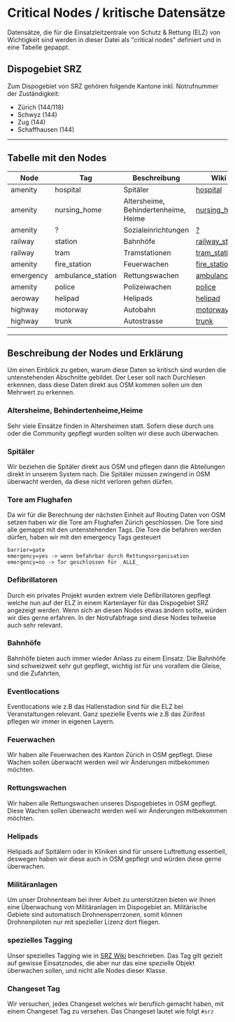 # Critical Nodes / kritische Datensätze

Datensätze, die für die Einsatzleitzentrale von Schutz & Rettung (ELZ) von Wichtigkeit sind werden in dieser Datei als "critical nodes" definiert und in eine Tabelle gepappt.

## Dispogebiet SRZ

Zum Dispogebiet von SRZ gehören folgende Kantone inkl. Notrufnummer der Zuständigkeit:

* Zürich (144/118)
* Schwyz (144)
* Zug (144)
* Schaffhausen (144)

----------

## Tabelle mit den Nodes

| Node      | Tag | Beschreibung | Wiki Link
| ----------- | ----------- | ----------- | ----------- |
|amenity | hospital | Spitäler | [hospital](https://wiki.openstreetmap.org/wiki/DE:Tag:amenity%3Dhospital)
|amenity | nursing_home | Altersheime, Behindertenheime, Heime| [nursing_home](https://wiki.openstreetmap.org/wiki/DE:Tag:amenity%3Dnursing_home)
|amenity | ?       | Sozialeinrichtungen | [?](https://wiki.openstreetmap.org/wikiDE:Tag:amenity%3Dnursing_home)
|railway | station | Bahnhöfe | [railway_station](https://wiki.openstreetmap.org/wiki/DE:Tag:railway%3Dstation)
|railway | tram | Tramstationen | [tram_station](https://wiki.openstreetmap.org/wiki/Trams)
|amenity | fire_station | Feuerwachen | [fire_station](https://wiki.openstreetmap.org/wiki/DE:Tag:amenity%3Dfire_station)
|emergency | ambulance_station |Rettungswachen | [ambulance_station](https://wiki.openstreetmap.org/wiki/DE:Tag:emergency%3Dambulance_station)
|amenity | police | Polizeiwachen| [police](https://wiki.openstreetmap.org/wiki/Tag:amenity%3Dpolice)
|aeroway | helipad | Helipads | [helipad](https://wiki.openstreetmap.org/wiki/DE:Tag:aeroway%3Dhelipad)
|highway | motorway | Autobahn | [motorway](https://wiki.openstreetmap.org/wiki/DE:Tag:highway%3Dmotorway)
|highway | trunk | Autostrasse | [trunk](https://wiki.openstreetmap.org/wiki/DE:Tag:highway%3Dtrunk)

----------

## Beschreibung der Nodes und Erklärung

Um einen Einblick zu geben, warum diese Daten so kritisch sind wurden die untenstehenden Abschnitte gebildet.
Der Leser soll nach Durchlesen erkennen, dass diese Daten direkt aus OSM kommen sollen um den Mehrwert zu erkennen.

### Altersheime, Behindertenheime,Heime

Sehr viele Einsätze finden in Altersheimen statt.
Sofern diese durch uns oder die Community gepflegt wurden sollten wir diese auch überwachen.

### Spitäler

Wir beziehen die Spitäler direkt aus OSM und pflegen dann die Abteilungen direkt in unserem System nach.
Die Spitäler müssen zwingend in OSM überwacht werden, da diese nicht verloren gehen dürfen.

### Tore am Flughafen

Da wir für die Berechnung der nächsten Einheit auf Routing Daten von OSM setzen haben wir die Tore am Flughafen Zürich geschlossen.
Die Tore sind alle gemappt mit den untenstehenden Tags.
Die Tore die befahren werden dürfen, haben wir mit den emergency Tags gesteuert

    barrier=gate
    emergency=yes -> wenn befahrbar durch Rettungsorganisation
    emergency=no -> Tor geschlossen für _ALLE_

### Defibrillatoren

Durch ein privates Projekt wurden extrem viele Defibrillatoren gepflegt welche nun auf der ELZ in einem Kartenlayer für das Dispogebiet SRZ angezeigt werden.
Wenn sich an diesen Nodes etwas ändern sollte, würden wir dies gerne erfahren.
In der Notrufabfrage sind diese Nodes teilweise auch sehr relevant.

### Bahnhöfe

Bahnhöfe bieten auch immer wieder Anlass zu einem Einsatz.
Die Bahnhöfe sind schweizweit sehr gut gepflegt, wichtig ist für uns vorallem die Gleise, und die Zufahrten,

### Eventlocations

Eventlocations wie z.B das Hallenstadion sind für die ELZ bei Veranstaltungen relevant.
Ganz spezielle Events wie z.B das Zürifest pflegen wir immer in eigenen Layern.

### Feuerwachen

Wir haben alle Feuerwachen des Kanton Zürich in OSM gepflegt.
Diese Wachen sollen überwacht werden weil wir Änderungen mitbekommen möchten.

### Rettungswachen

Wir haben alle Rettungswachen unseres Dispogebietes in OSM gepflegt.
Diese Wachen sollen überwacht werden weil wir Änderungen mitbekommen möchten.

### Helipads

Helipads auf Spitälern oder in Kliniken sind für unsere Luftrettung essentiell, deswegen haben wir diese auch in OSM gepflegt und würden diese gerne überwachen.

### Militäranlagen

Um unser Drohnenteam bei ihrer Arbeit zu unterstützen bieten wir Ihnen eine Überwachung von Militäranlagen im Dispogebiet an.
Militärische Gebiete sind automatisch Drohnensperrzonen, somit können Drohnenpiloten nur mit spezieller Lizenz dort fliegen.

### spezielles Tagging

Unser spezielles Tagging wie in [SRZ Wiki](https://wiki.openstreetmap.org/wiki/Organised_Editing/Activities/SchutzRettung_Rescue) beschrieben.
Das Tag gilt gezielt auf gewisse Einsatznodes, die aber nur das eine spezielle Objekt überwachen sollen, und nicht alle Nodes dieser Klasse.

### Changeset Tag

Wir versuchen, jedes Changeset welches wir beruflich gemacht haben, mit einem Changeset Tag zu versehen.
Das Changeset lautet wie folgt `#srz`
